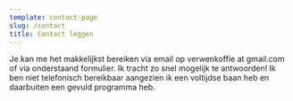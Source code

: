 ```yaml
---
template: contact-page
slug: /contact
title: Contact leggen
---
```


Je kan me het makkelijkst bereiken via email op verwenkoffie at gmail.com of via onderstaand formulier. Ik tracht zo snel mogelijk te antwoorden! Ik ben niet telefonisch bereikbaar aangezien ik een voltijdse baan heb en daarbuiten een gevuld programma heb.
